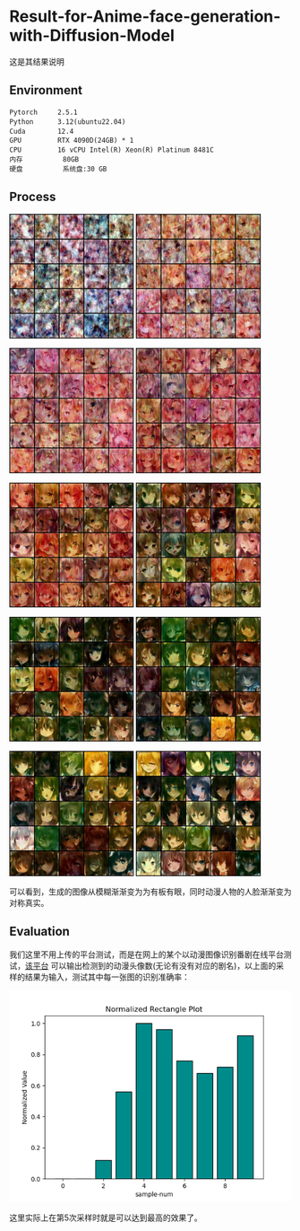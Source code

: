 # Result-for-Anime-face-generation-with-Diffusion-Model

这是其结果说明



## Environment

```txt
Pytorch		2.5.1
Python		3.12(ubuntu22.04)
Cuda		12.4
GPU			RTX 4090D(24GB) * 1
CPU			16 vCPU Intel(R) Xeon(R) Platinum 8481C
内存			80GB
硬盘			系统盘:30 GB
```



## Process

<img src="./results/sample-1.png" style="zoom: 67%;" /> <img src="./results/sample-2.png" style="zoom: 67%;" />

<img src="./results/sample-3.png" style="zoom: 67%;" /> <img src="./results/sample-4.png" style="zoom:67%;" />

<img src="./results/sample-5.png" style="zoom:67%;" /> <img src="./results/sample-6.png" style="zoom:67%;" />

<img src="./results/sample-7.png" style="zoom:67%;" /> <img src="./results/sample-8.png" style="zoom:67%;" />

<img src="./results/sample-9.png" style="zoom:67%;" /> <img src="./results/sample-10.png" style="zoom:67%;" />

可以看到，生成的图像从模糊渐渐变为为有板有眼，同时动漫人物的人脸渐渐变为对称真实。



## Evaluation

我们这里不用上传的平台测试，而是在网上的某个以动漫图像识别番剧在线平台测试，[该平台]([AnimeTrace-以图识番-在线AI识番引擎|日漫识别|动漫查询|动漫基因库](https://ai.animedb.cn/en/)) 可以输出检测到的动漫头像数(无论有没有对应的剧名)，以上面的采样的结果为输入，测试其中每一张图的识别准确率：

![](./results/image_Accuracy.png)

这里实际上在第5次采样时就是可以达到最高的效果了。